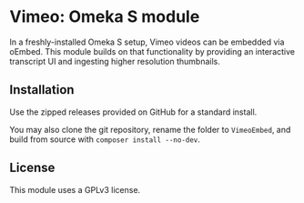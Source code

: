 # Vimeo: Omeka S module

In a freshly-installed Omeka S setup, Vimeo videos can be embedded via oEmbed. This module builds on that functionality by providing an interactive transcript UI and ingesting higher resolution thumbnails.

## Installation

Use the zipped releases provided on GitHub for a standard install.

You may also clone the git repository, rename the folder to `VimeoEmbed`, and build from source with `composer install --no-dev`.

## License

This module uses a GPLv3 license.